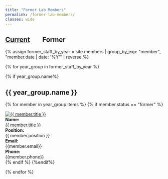 ```yaml
---
title: "Former Lab Members"
permalink: /former-lab-members/
classes: wide
---
```

<link rel="stylesheet" href="{{ '/assets/css/custom.css' | relative_url }}">

<h2> <a href="{{ '/members/' | relative_url }}" >Current</a> &nbsp;&nbsp;&nbsp;&nbsp;&nbsp;&nbsp; Former </h2>

{% assign former_staff_by_year = site.members | group_by_exp: "member", "member.date | date: '%Y'" | reverse %}

{% for year_group in former_staff_by_year %}

{% if year_group.name%}

<h2> {{ year_group.name }} </h2>

{% for member in year_group.items %}
{% if member.status == "former" %}
<div class="content-list">
    <div class="member-list-photo">
      <a href="{{ member.url }}"> <img src="{{ member.photo }}" alt="{{ member.title }}" class="small-photo"> </a>
    </div>
    <div class="member-item">  
      <b>Name:</b><br>
      <a href="{{ member.url }}"> {{ member.title }}</a>
    </div>
    <div class="member-item"> 
    <b>Position:</b><br>
      {{ member.position }}
    </div>
    <div class="member-item">
    <b>Email:</b><br>
     {{member.email}}
     </div>
     <div class="member-item">
     <b>Phone:</b><br>
      {{member.phone}}
    </div>
</div>
{% endif %}
{%endif%}

{% endfor %}
